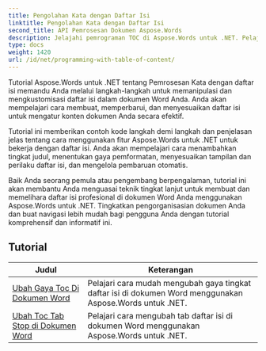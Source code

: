 ```yaml
---
title: Pengolahan Kata dengan Daftar Isi
linktitle: Pengolahan Kata dengan Daftar Isi
second_title: API Pemrosesan Dokumen Aspose.Words
description: Jelajahi pemrograman TOC di Aspose.Words untuk .NET. Pelajari cara membuat dan memanipulasi daftar isi di dokumen Word Anda dengan tutorial langkah demi langkah dan contoh kode C#.
type: docs
weight: 1420
url: /id/net/programming-with-table-of-content/
---
```

Tutorial Aspose.Words untuk .NET tentang Pemrosesan Kata dengan daftar isi memandu Anda melalui langkah-langkah untuk memanipulasi dan mengkustomisasi daftar isi dalam dokumen Word Anda. Anda akan mempelajari cara membuat, memperbarui, dan menyesuaikan daftar isi untuk mengatur konten dokumen Anda secara efektif.

Tutorial ini memberikan contoh kode langkah demi langkah dan penjelasan jelas tentang cara menggunakan fitur Aspose.Words untuk .NET untuk bekerja dengan daftar isi. Anda akan mempelajari cara menambahkan tingkat judul, menentukan gaya pemformatan, menyesuaikan tampilan dan perilaku daftar isi, dan mengelola pembaruan otomatis.

Baik Anda seorang pemula atau pengembang berpengalaman, tutorial ini akan membantu Anda menguasai teknik tingkat lanjut untuk membuat dan memelihara daftar isi profesional di dokumen Word Anda menggunakan Aspose.Words untuk .NET. Tingkatkan pengorganisasian dokumen Anda dan buat navigasi lebih mudah bagi pengguna Anda dengan tutorial komprehensif dan informatif ini.

 ## Tutorial
| Judul | Keterangan |
| --- | --- |
| [Ubah Gaya Toc Di Dokumen Word](./change-style-of-toc-level/) | Pelajari cara mudah mengubah gaya tingkat daftar isi di dokumen Word menggunakan Aspose.Words untuk .NET. |
| [Ubah Toc Tab Stop di Dokumen Word](./change-toc-tab-stops/) | Pelajari cara mengubah tab daftar isi di dokumen Word menggunakan Aspose.Words untuk .NET. |